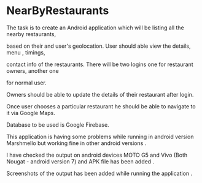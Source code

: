 # NearByRestaurants

The task is to create an Android application which will be listing all the nearby restaurants,

based on their and user's geolocation. User should able view the details, menu , timings,

contact info of the restaurants. There will be two logins one for restaurant owners, another one

for normal user.

Owners should be able to update the details of their restaurant after login.

Once user chooses a particular restaurant he should be able to navigate to it via Google Maps.

Database to be used is Google Firebase.

   
   This application is having some problems while running in android version Marshmello but working fine in other android versions .
   
   I have checked the output on android devices MOTO G5 and Vivo (Both Nougat - android version 7) and APK file has been added .
   
   Screenshots of the output has been added while running the application .
